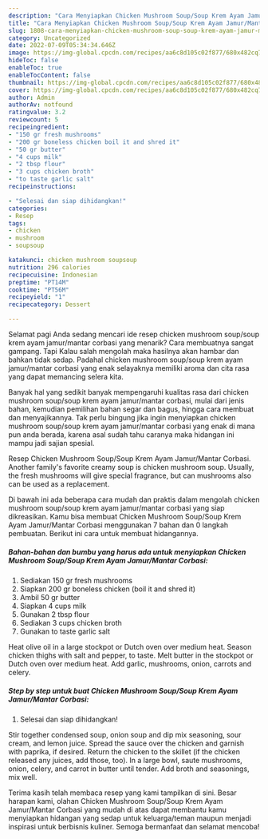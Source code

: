 ```yaml
---
description: "Cara Menyiapkan Chicken Mushroom Soup/Soup Krem Ayam Jamur/Mantar Corbasi yang Lezat Sekali, Buat Buka Puasa Enak"
title: "Cara Menyiapkan Chicken Mushroom Soup/Soup Krem Ayam Jamur/Mantar Corbasi yang Lezat Sekali, Buat Buka Puasa Enak"
slug: 1808-cara-menyiapkan-chicken-mushroom-soup-soup-krem-ayam-jamur-mantar-corbasi-yang-lezat-sekali-buat-buka-puasa-enak
category: Uncategorized
date: 2022-07-09T05:34:34.646Z
image: https://img-global.cpcdn.com/recipes/aa6c8d105c02f877/680x482cq70/chicken-mushroom-soupsoup-krem-ayam-jamurmantar-corbasi-foto-resep-utama.jpg
hideToc: false
enableToc: true
enableTocContent: false
thumbnail: https://img-global.cpcdn.com/recipes/aa6c8d105c02f877/680x482cq70/chicken-mushroom-soupsoup-krem-ayam-jamurmantar-corbasi-foto-resep-utama.jpg
cover: https://img-global.cpcdn.com/recipes/aa6c8d105c02f877/680x482cq70/chicken-mushroom-soupsoup-krem-ayam-jamurmantar-corbasi-foto-resep-utama.jpg
author: Admin
authorAv: notfound
ratingvalue: 3.2
reviewcount: 5
recipeingredient:
- "150 gr fresh mushrooms"
- "200 gr boneless chicken boil it and shred it"
- "50 gr butter"
- "4 cups milk"
- "2 tbsp flour"
- "3 cups chicken broth"
- "to taste garlic salt"
recipeinstructions:

- "Selesai dan siap dihidangkan!"
categories:
- Resep
tags:
- chicken
- mushroom
- soupsoup

katakunci: chicken mushroom soupsoup 
nutrition: 296 calories
recipecuisine: Indonesian
preptime: "PT14M"
cooktime: "PT56M"
recipeyield: "1"
recipecategory: Dessert

---
```



Selamat pagi Anda sedang mencari ide resep chicken mushroom soup/soup krem ayam jamur/mantar corbasi yang menarik? Cara membuatnya sangat gampang. Tapi Kalau salah mengolah maka hasilnya akan hambar dan bahkan tidak sedap. Padahal chicken mushroom soup/soup krem ayam jamur/mantar corbasi yang enak selayaknya memiliki aroma dan cita rasa yang dapat memancing selera kita.


Banyak hal yang sedikit banyak mempengaruhi kualitas rasa dari chicken mushroom soup/soup krem ayam jamur/mantar corbasi, mulai dari jenis bahan, kemudian pemilihan bahan segar dan bagus, hingga cara membuat dan menyajikannya. Tak perlu bingung jika ingin menyiapkan chicken mushroom soup/soup krem ayam jamur/mantar corbasi yang enak di mana pun anda berada, karena asal sudah tahu caranya maka hidangan ini mampu jadi sajian spesial.

Resep Chicken Mushroom Soup/Soup Krem Ayam Jamur/Mantar Corbasi. Another family&#39;s favorite creamy soup is chicken mushroom soup. Usually, the fresh mushrooms will give special fragrance, but can mushrooms also can be used as a replacement.


Di bawah ini ada beberapa cara mudah dan praktis dalam mengolah chicken mushroom soup/soup krem ayam jamur/mantar corbasi yang siap dikreasikan. Kamu bisa membuat Chicken Mushroom Soup/Soup Krem Ayam Jamur/Mantar Corbasi menggunakan 7 bahan dan 0 langkah pembuatan. Berikut ini cara untuk membuat hidangannya.

<!--inarticleads1-->

##### Bahan-bahan dan bumbu yang harus ada untuk menyiapkan Chicken Mushroom Soup/Soup Krem Ayam Jamur/Mantar Corbasi:

1. Sediakan 150 gr fresh mushrooms
1. Siapkan 200 gr boneless chicken (boil it and shred it)
1. Ambil 50 gr butter
1. Siapkan 4 cups milk
1. Gunakan 2 tbsp flour
1. Sediakan 3 cups chicken broth
1. Gunakan to taste garlic salt


Heat olive oil in a large stockpot or Dutch oven over medium heat. Season chicken thighs with salt and pepper, to taste. Melt butter in the stockpot or Dutch oven over medium heat. Add garlic, mushrooms, onion, carrots and celery. 

<!--inarticleads2-->

##### Step by step untuk buat Chicken Mushroom Soup/Soup Krem Ayam Jamur/Mantar Corbasi:


1. Selesai dan siap dihidangkan!

Stir together condensed soup, onion soup and dip mix seasoning, sour cream, and lemon juice. Spread the sauce over the chicken and garnish with paprika, if desired. Return the chicken to the skillet (if the chicken released any juices, add those, too). In a large bowl, saute mushrooms, onion, celery, and carrot in butter until tender. Add broth and seasonings, mix well. 

Terima kasih telah membaca resep yang kami tampilkan di sini. Besar harapan kami, olahan Chicken Mushroom Soup/Soup Krem Ayam Jamur/Mantar Corbasi yang mudah di atas dapat membantu kamu menyiapkan hidangan yang sedap untuk keluarga/teman maupun menjadi inspirasi untuk berbisnis kuliner. Semoga bermanfaat dan selamat mencoba!
